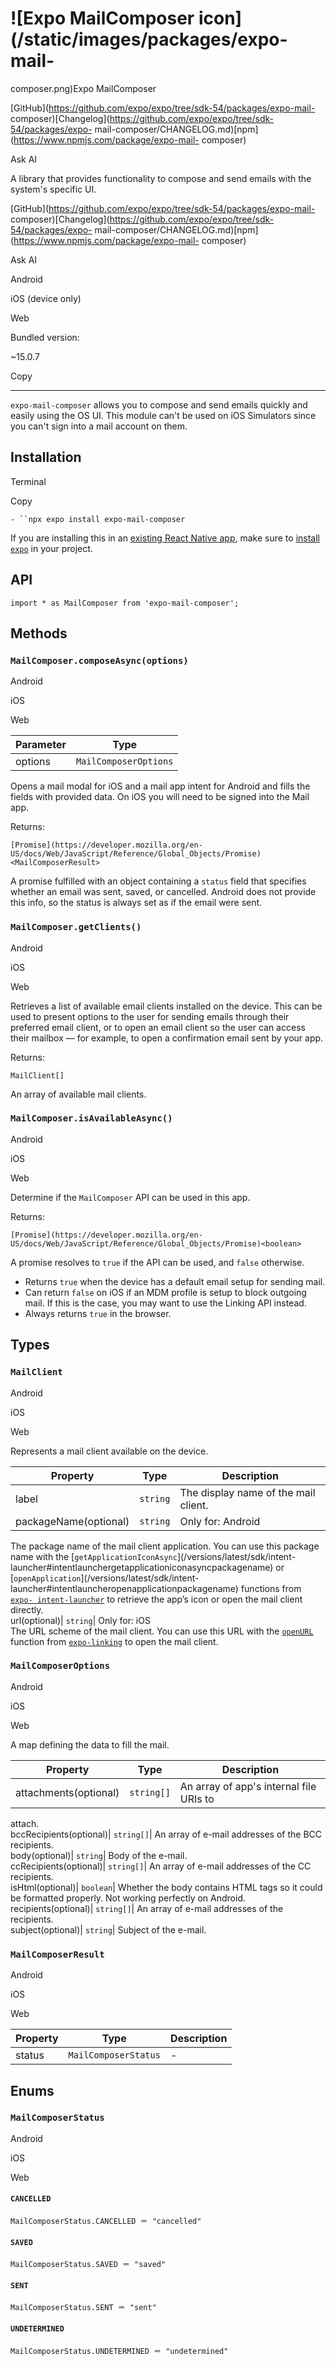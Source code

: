 # ![Expo MailComposer icon](/static/images/packages/expo-mail-
composer.png)Expo MailComposer

[GitHub](https://github.com/expo/expo/tree/sdk-54/packages/expo-mail-
composer)[Changelog](https://github.com/expo/expo/tree/sdk-54/packages/expo-
mail-composer/CHANGELOG.md)[npm](https://www.npmjs.com/package/expo-mail-
composer)

Ask AI

A library that provides functionality to compose and send emails with the
system's specific UI.

[GitHub](https://github.com/expo/expo/tree/sdk-54/packages/expo-mail-
composer)[Changelog](https://github.com/expo/expo/tree/sdk-54/packages/expo-
mail-composer/CHANGELOG.md)[npm](https://www.npmjs.com/package/expo-mail-
composer)

Ask AI

Android

iOS (device only)

Web

Bundled version:

~15.0.7

Copy

* * *

`expo-mail-composer` allows you to compose and send emails quickly and easily
using the OS UI. This module can't be used on iOS Simulators since you can't
sign into a mail account on them.

## Installation

Terminal

Copy

`- ``npx expo install expo-mail-composer`

If you are installing this in an [existing React Native app](/bare/overview),
make sure to [install `expo`](/bare/installing-expo-modules) in your project.

## API

    
    
    import * as MailComposer from 'expo-mail-composer';
    

## Methods

### `MailComposer.composeAsync(options)`

Android

iOS

Web

Parameter| Type  
---|---  
options| `MailComposerOptions`  
  
  

Opens a mail modal for iOS and a mail app intent for Android and fills the
fields with provided data. On iOS you will need to be signed into the Mail
app.

Returns:

`[Promise](https://developer.mozilla.org/en-
US/docs/Web/JavaScript/Reference/Global_Objects/Promise)<MailComposerResult>`

A promise fulfilled with an object containing a `status` field that specifies
whether an email was sent, saved, or cancelled. Android does not provide this
info, so the status is always set as if the email were sent.

### `MailComposer.getClients()`

Android

iOS

Web

Retrieves a list of available email clients installed on the device. This can
be used to present options to the user for sending emails through their
preferred email client, or to open an email client so the user can access
their mailbox — for example, to open a confirmation email sent by your app.

Returns:

`MailClient[]`

An array of available mail clients.

### `MailComposer.isAvailableAsync()`

Android

iOS

Web

Determine if the `MailComposer` API can be used in this app.

Returns:

`[Promise](https://developer.mozilla.org/en-
US/docs/Web/JavaScript/Reference/Global_Objects/Promise)<boolean>`

A promise resolves to `true` if the API can be used, and `false` otherwise.

  * Returns `true` when the device has a default email setup for sending mail.
  * Can return `false` on iOS if an MDM profile is setup to block outgoing mail. If this is the case, you may want to use the Linking API instead.
  * Always returns `true` in the browser.

## Types

### `MailClient`

Android

iOS

Web

Represents a mail client available on the device.

Property| Type| Description  
---|---|---  
label| `string`| The display name of the mail client.  
packageName(optional)| `string`| Only for: Android  
The package name of the mail client application. You can use this package name
with the [`getApplicationIconAsync`](/versions/latest/sdk/intent-
launcher#intentlaunchergetapplicationiconasyncpackagename) or
[`openApplication`](/versions/latest/sdk/intent-
launcher#intentlauncheropenapplicationpackagename) functions from [`expo-
intent-launcher`](/versions/latest/sdk/intent-launcher) to retrieve the app’s
icon or open the mail client directly.  
url(optional)| `string`| Only for: iOS  
The URL scheme of the mail client. You can use this URL with the
[`openURL`](/versions/latest/sdk/linking#linkingopenurlurl) function from
[`expo-linking`](/versions/latest/sdk/linking) to open the mail client.  
  
### `MailComposerOptions`

Android

iOS

Web

A map defining the data to fill the mail.

Property| Type| Description  
---|---|---  
attachments(optional)| `string[]`| An array of app's internal file URIs to
attach.  
bccRecipients(optional)| `string[]`| An array of e-mail addresses of the BCC
recipients.  
body(optional)| `string`| Body of the e-mail.  
ccRecipients(optional)| `string[]`| An array of e-mail addresses of the CC
recipients.  
isHtml(optional)| `boolean`| Whether the body contains HTML tags so it could
be formatted properly. Not working perfectly on Android.  
recipients(optional)| `string[]`| An array of e-mail addresses of the
recipients.  
subject(optional)| `string`| Subject of the e-mail.  
  
### `MailComposerResult`

Android

iOS

Web

Property| Type| Description  
---|---|---  
status| `MailComposerStatus`| -  
  
## Enums

### `MailComposerStatus`

Android

iOS

Web

#### `CANCELLED`

`MailComposerStatus.CANCELLED ＝ "cancelled"`

#### `SAVED`

`MailComposerStatus.SAVED ＝ "saved"`

#### `SENT`

`MailComposerStatus.SENT ＝ "sent"`

#### `UNDETERMINED`

`MailComposerStatus.UNDETERMINED ＝ "undetermined"`

